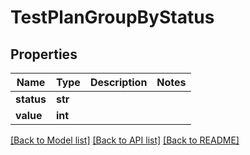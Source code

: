 # TestPlanGroupByStatus


## Properties
Name | Type | Description | Notes
------------ | ------------- | ------------- | -------------
**status** | **str** |  | 
**value** | **int** |  | 

[[Back to Model list]](../README.md#documentation-for-models) [[Back to API list]](../README.md#documentation-for-api-endpoints) [[Back to README]](../README.md)


